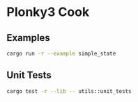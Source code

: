 # Plonky3 Cook

## Examples

```sh
cargo run -r --example simple_state
```

## Unit Tests

```sh
cargo test -r --lib -- utils::unit_tests
```
